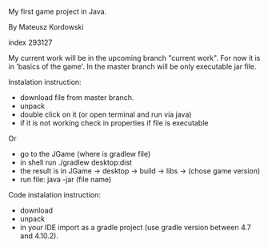 My first game project in Java.

By Mateusz Kordowski

index 293127

My current work will be in the upcoming branch "current work". For now it is in 'basics of the game'.
In the master branch will be only executable jar file.

Instalation instruction:
- download file from master branch.
- unpack
- double click on it (or open terminal and run via java)
- if it is not working check in properties if file is executable

Or

- go to the JGame (where is gradlew file) 
- in shell run ./gradlew desktop:dist
- the result is in JGame -> desktop -> build -> libs -> (chose game version)
- run file: java -jar (file name)


Code instalation instruction:
- download
- unpack
- in your IDE import as a gradle project (use gradle version between 4.7 and 4.10.2).
